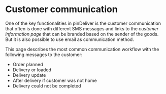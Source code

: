 # Customer communication

One of the key functionalities in pinDeliver is the customer communication that often is done with different SMS messages and links to the *customer information page* that can be branded based on the sender of the goods. But it is also possible to use email as communication method.

This page describes the most common communication workflow with the following messages to the customer:

* Order planned
* Delivery  or loaded
* Delivery update
* After delivery if customer was not home
* Delivery could not be completed
